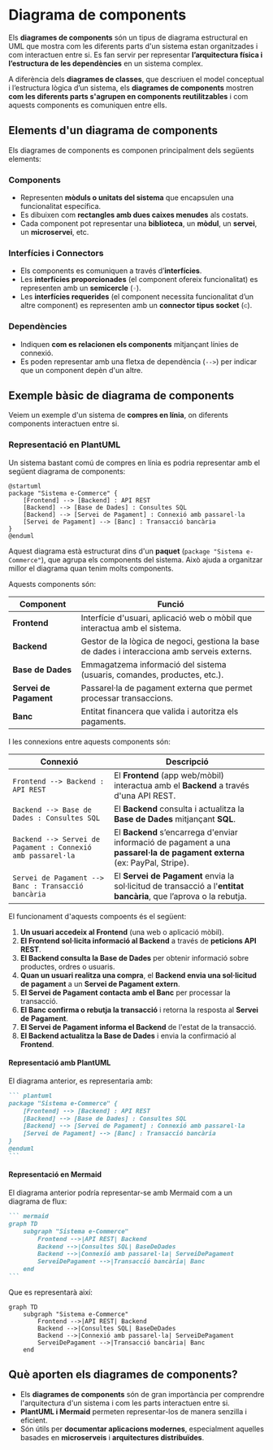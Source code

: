 
# Diagrama de components

Els **diagrames de components** són un tipus de diagrama estructural en UML que mostra com les diferents parts d'un sistema estan organitzades i com interactuen entre si. Es fan servir per representar **l’arquitectura física i l’estructura de les dependències** en un sistema complex.

A diferència dels **diagrames de classes**, que descriuen el model conceptual i l’estructura lògica d’un sistema, els **diagrames de components** mostren **com les diferents parts s'agrupen en components reutilitzables** i com aquests components es comuniquen entre ells.

## Elements d'un diagrama de components

Els diagrames de components es componen principalment dels següents elements:

### Components

- Representen **mòduls o unitats del sistema** que encapsulen una funcionalitat específica.
- Es dibuixen com **rectangles amb dues caixes menudes** als costats.
- Cada component pot representar una **biblioteca**, un **mòdul**, un **servei**, un **microservei**, etc.

### Interfícies i Connectors

- Els components es comuniquen a través d’**interfícies**.
- Les **interfícies proporcionades** (el component ofereix funcionalitat) es representen amb un **semicercle** (`◦`).
- Les **interfícies requerides** (el component necessita funcionalitat d’un altre component) es representen amb un **connector tipus socket** (`⊂`).

### Dependències

- Indiquen **com es relacionen els components** mitjançant línies de connexió.
- Es poden representar amb una fletxa de dependència (`-->`) per indicar que un component depèn d'un altre.


## Exemple bàsic de diagrama de components

Veiem un exemple d'un sistema de **compres en línia**, on diferents components interactuen entre si.

### Representació en PlantUML

Un sistema bastant comú de compres en línia es podria representar amb el següent diagrama de components:

```plantuml
@startuml
package "Sistema e-Commerce" {
    [Frontend] --> [Backend] : API REST
    [Backend] --> [Base de Dades] : Consultes SQL
    [Backend] --> [Servei de Pagament] : Connexió amb passarel·la
    [Servei de Pagament] --> [Banc] : Transacció bancària
}
@enduml
```

Aquest diagrama està estructurat dins d'un **paquet** (`package "Sistema e-Commerce"`), que agrupa els components del sistema. Això ajuda a organitzar millor el diagrama quan tenim molts components. 

Aquests components són:

| **Component**            | **Funció** |
|--------------------------|------------|
| **Frontend**             | Interfície d'usuari, aplicació web o mòbil que interactua amb el sistema. |
| **Backend**              | Gestor de la lògica de negoci, gestiona la base de dades i interacciona amb serveis externs. |
| **Base de Dades**        | Emmagatzema informació del sistema (usuaris, comandes, productes, etc.). |
| **Servei de Pagament**   | Passarel·la de pagament externa que permet processar transaccions. |
| **Banc**                 | Entitat financera que valida i autoritza els pagaments. |

I les connexions entre aquests components són:

| **Connexió** | **Descripció** |
|--------------|--------------|
| `Frontend --> Backend : API REST` | El **Frontend** (app web/mòbil) interactua amb el **Backend** a través d'una API REST. |
| `Backend --> Base de Dades : Consultes SQL` | El **Backend** consulta i actualitza la **Base de Dades** mitjançant **SQL**. |
| `Backend --> Servei de Pagament : Connexió amb passarel·la` | El **Backend** s’encarrega d'enviar informació de pagament a una **passarel·la de pagament externa** (ex: PayPal, Stripe). |
| `Servei de Pagament --> Banc : Transacció bancària` | El **Servei de Pagament** envia la sol·licitud de transacció a l'**entitat bancària**, que l’aprova o la rebutja. |

El funcionament d'aquests compoents és el següent:

1. **Un usuari accedeix al Frontend** (una web o aplicació mòbil).
2. **El Frontend sol·licita informació al Backend** a través de **peticions API REST**.
3. **El Backend consulta la Base de Dades** per obtenir informació sobre productes, ordres o usuaris.
4. **Quan un usuari realitza una compra**, el **Backend envia una sol·licitud de pagament** a un **Servei de Pagament extern**.
5. **El Servei de Pagament contacta amb el Banc** per processar la transacció.
6. **El Banc confirma o rebutja la transacció** i retorna la resposta al **Servei de Pagament**.
7. **El Servei de Pagament informa el Backend** de l'estat de la transacció.
8. **El Backend actualitza la Base de Dades** i envia la confirmació al **Frontend**.

#### Representació amb PlantUML

El diagrama anterior, es representaria amb:

````markdown
``` plantuml
package "Sistema e-Commerce" {
    [Frontend] --> [Backend] : API REST
    [Backend] --> [Base de Dades] : Consultes SQL
    [Backend] --> [Servei de Pagament] : Connexió amb passarel·la
    [Servei de Pagament] --> [Banc] : Transacció bancària
}
@enduml
```
````


#### Representació en Mermaid

El diagrama anterior podría representar-se amb Mermaid com a un diagrama de flux:

````markdown
``` mermaid
graph TD
    subgraph "Sistema e-Commerce"
        Frontend -->|API REST| Backend
        Backend -->|Consultes SQL| BaseDeDades
        Backend -->|Connexió amb passarel·la| ServeiDePagament
        ServeiDePagament -->|Transacció bancària| Banc
    end
```
````

Que es representarà així:

```mermaid
graph TD
    subgraph "Sistema e-Commerce"
        Frontend -->|API REST| Backend
        Backend -->|Consultes SQL| BaseDeDades
        Backend -->|Connexió amb passarel·la| ServeiDePagament
        ServeiDePagament -->|Transacció bancària| Banc
    end
```

## Què aporten els diagrames de components?

- Els **diagrames de components** són de gran importància per comprendre l'arquitectura d'un sistema i com les parts interactuen entre si.
- **PlantUML i Mermaid** permeten representar-los de manera senzilla i eficient.
- Són útils per **documentar aplicacions modernes**, especialment aquelles basades en **microserveis** i **arquitectures distribuïdes**.
